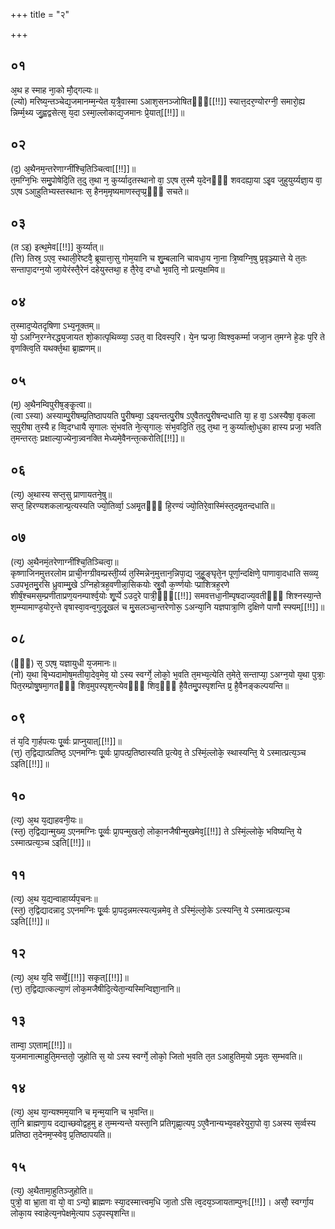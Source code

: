 +++
title = "२"

+++
## ०१
अ᳘थ ह स्माह ना᳘को मौ᳘द्गल्यः॥  
(ल्यो) मरिष्य᳘न्तञ्चेद्य᳘जमानम्म᳘न्येत य᳘त्रै᳘वास्मा ऽआश᳘सनञ्जोषितᳫँ᳭[[!!]] स्यात्त᳘दर᳘ण्योरग्नी᳘ समारो᳘ह्य न्निर्म्म᳘थ्य जु᳘ह्वद्वसेत्स᳘ य᳘दा ऽस्मा᳘ल्लोकाद्य᳘जमानः प्रे᳘यात्[[!!]]॥  
## ०२
(द᳘) अ᳘थैनम᳘न्तरेणाग्नींश्चि᳘तिञ्चित्वा[[!!]]॥  
त᳘मग्नि᳘भिः समु᳘पोषेदि᳘ति त᳘दु त᳘था न᳘ कुर्य्याद᳘तस्थानो वा᳘ ऽएष त᳘स्मै य᳘देनᳫँ᳭ शवदह्या᳘या ऽइ᳘व जुहुयुर्य्यज्ञा᳘य वा᳘ ऽएष ऽआ᳘हुतिभ्यस्तस्थानः स᳘ हैनम᳘मृष्यमाणस्तृप्प्र᳘ᳫँ᳘ सचते॥  
## ०३
(त ऽइ) इत्थ᳘मेव[[!!]] कुर्य्यात्॥  
(त्ति) तिस्र᳘ ऽएव᳘ स्थाली᳘रेष्टवै᳘ ब्रूयात्ता᳘सु गोम᳘यानि च शु᳘म्बलानि चावधा᳘य ना᳘ना त्रि᳘ष्वग्नि᳘षु प्र᳘वृञ्ज्यात्ते ये त᳘तः सन्तापा᳘दग्न᳘यो जा᳘येरंस्तै᳘रेनं दहेयुस्तथा᳘ ह तै᳘रेव᳘ दग्धो भ᳘वति᳘ नो प्रत्य᳘क्षमिव॥  
## ०४
त᳘स्माद᳘प्येतदृषिणा ऽभ्य᳘नूक्तम्॥  
यो᳘ ऽअग्नि᳘रग्नेरद्ध्य᳘जायत शो᳘कात्पृथिव्व्या᳘ ऽउत᳘ वा दिवस्प᳘रि। ये᳘न प्प्रजा᳘ व्विश्व᳘कर्म्मा जजा᳘न त᳘मग्ने हे᳘डः प᳘रि ते वृणक्त्वि᳘ति यथर्क्त᳘था ब्रा᳘ह्मणम्॥  
## ०५
(म᳘) अ᳘थैनम्विपुरीष᳘ङ्कृ᳘त्वा॥  
(त्वा ऽस्या) अस्याम्पु᳘रीषम्प्र᳘तिष्ठापयति पु᳘रीषम्वा᳘ ऽइयन्तत्पु᳘रीष ऽए᳘वैतत्पु᳘रीषन्दधाति या᳘ ह वा᳘ ऽअस्यैषा᳘ वृकला स᳘पुरीषा त᳘स्यै ह व्वि᳘दग्धायै सृगालः सं᳘भवति ने᳘त्सृगालः᳘ संभ᳘वदि᳘ति त᳘दु त᳘था न᳘ कुर्य्यात्क्षो᳘धुका हास्य प्रजा᳘ भवति त᳘मन्तरतः᳘ प्रक्षाल्या᳘ज्येना᳘न्न्वनक्ति मेध्यमे᳘वैनन्त᳘त्करोति[[!!]]॥  
## ०६
(त्य᳘) अ᳘थास्य सप्त᳘सु प्राणायतने᳘षु॥  
सप्त᳘ हिरण्यशकलान्प्र᳘त्यस्यति ज्यो᳘तिर्व्वा᳘ ऽअमृ᳘तᳫँ᳭ हि᳘रण्यं ज्यो᳘तिरे᳘वास्मिंस्त᳘दमृ᳘तन्दधाति॥  
## ०७
(त्य᳘) अ᳘थैनमं᳘तरेणाग्नींश्चि᳘तिञ्चित्वा᳘॥  
कृष्णाजिनमुत्तरलोम प्राची᳘नग्ग्रीवम्प्रस्ती᳘र्य्य त᳘स्मिन्नेन᳘मुत्तान᳘न्निपा᳘द्य जुहू᳘ङ्घृते᳘न पूर्णा᳘न्दक्षिणे᳘ पाणावा᳘दधाति सव्व्य᳘ ऽउपभृ᳘तमु᳘रसि ध्रुवाम्मु᳘खे ऽग्निहोत्रह᳘वणीन्ना᳘सिकयोः स्रु᳘वौ क᳘र्ण्णयोः प्प्राशित्रह᳘रणे शीर्षं᳘श्चमस᳘म्प्रणीताप्रण᳘यनम्पार्श्व᳘योः शू᳘र्प्पे ऽउद᳘रे पात्री᳘ᳫँ᳘[[!!]] समवत्तधा᳘नीम्पृषदाज्य᳘वतीᳫँ᳭ शिश्नस्या᳘न्ते श᳘म्म्यामाण्ड᳘योर᳘न्ते वृषास्वा᳘वन्व᳘गुलू᳘खलं च मु᳘सलञ्चा᳘न्तरेणोरू᳘ ऽअन्या᳘नि यज्ञपात्रा᳘णि द᳘क्षिणे पाणौ स्फ्यम्[[!!]]॥  
## ०८
(ᳫँ᳭) स᳘ ऽएष᳘ यज्ञायुधी य᳘जमानः॥  
(नो) य᳘था बि᳘भ्यदामोष᳘मतीया᳘देव᳘मेव᳘ यो ऽस्य स्वर्ग्गे᳘ लोको᳘ भ᳘वति त᳘मभ्य᳘त्येति त᳘मेते᳘ सन्ताप्या᳘ ऽअग्न᳘यो य᳘था पुत्राः᳘ पित᳘रम्प्रोषु᳘षमा᳘गतᳫँ᳭ शिव᳘मुपस्पृश᳘न्त्येवᳫँ᳭ शिव᳘ᳫँ᳘ है᳘वैतमु᳘पस्पृशन्ति प्र᳘ है᳘वैनङ्कल्पयन्ति॥  
## ०९
तं य᳘दि गा᳘र्हपत्यः पू᳘र्व्वः प्राप्नुयात्[[!!]]॥  
(त्त᳘) त᳘द्विद्यात्प्रतिष्ठ᳘ ऽएनमग्निः पू᳘र्व्वः प्रा᳘पत्प्र᳘तिष्ठास्यति प्र᳘त्येव᳘ ते ऽस्मिं᳘ल्लोके᳘ स्थास्यन्ति᳘ ये ऽस्मात्प्रत्य᳘ञ्च ऽइति[[!!]]॥  
## १०
(त्य᳘) अ᳘थ य᳘द्याहवनी᳘यः॥  
(स्त᳘) त᳘द्विद्यान्मुख्य᳘ ऽएनमग्निः पू᳘र्व्वः प्रा᳘पन्मुखतो᳘ लोका᳘नजैषीन्मुखमेव᳘[[!!]] ते ऽस्मिं᳘ल्लोके᳘ भविष्यन्ति᳘ ये ऽस्मात्प्रत्य᳘ञ्च ऽइति[[!!]]॥  
## ११
(त्य᳘) अ᳘थ य᳘द्यन्वाहार्य्यप᳘चनः॥  
(स्त᳘) त᳘द्विद्यादन्नाद᳘ ऽएनमग्निः पू᳘र्व्वः प्रा᳘पद᳘न्नमत्स्यत्य᳘न्नमेव᳘ ते ऽस्मिं᳘ल्लो᳘के ऽत्स्यन्ति᳘ ये ऽस्मात्प्रत्य᳘ञ्च ऽइति[[!!]]॥  
## १२
(त्य᳘) अ᳘थ य᳘दि सर्व्वे᳘[[!!]] सकृत्[[!!]]॥  
(त्त᳘) त᳘द्विद्यात्कल्या᳘णं लोक᳘मजैषीदि᳘त्येता᳘न्यस्मिन्विज्ञा᳘नानि॥  
## १३
ताम्वा᳘ ऽएताम्[[!!]]॥  
य᳘जमानात्माहुति᳘मन्ततो᳘ जुहोति स᳘ यो ऽस्य स्वर्ग्गे᳘ लोको᳘ जितो भ᳘वति त᳘त ऽआहुतिम᳘यो ऽमृ᳘तः स᳘म्भवति॥  
## १४
(त्य᳘) अ᳘थ या᳘न्यश्मम᳘यानि च मृन्म᳘यानि च भ᳘वन्ति॥  
ता᳘नि ब्राह्मणा᳘य दद्याच्छवोद्वह᳘मु ह त᳘म्मन्यन्ते यस्ता᳘नि प्रतिगृह्णा᳘त्यप᳘ ऽए᳘वैनान्यभ्य᳘वहरेयुरा᳘पो वा᳘ ऽअस्य स᳘र्व्वस्य प्रतिष्ठा त᳘देनम᳘प्स्वेव᳘ प्र᳘तिष्ठापयति॥  
## १५
(त्य᳘) अ᳘थैतामा᳘हुतिञ्जुहोति॥  
पुत्रो᳘ वा भ्रा᳘ता वा यो᳘ वा ऽन्यो᳘ ब्राह्मणः स्या᳘दस्मात्त्वम᳘धि जा᳘तो ऽसि त्व᳘दय᳘ञ्जायताम्पुनः[[!!]]। असौ᳘ स्वर्ग्गा᳘य लोका᳘य स्वाहेत्य᳘नपेक्षमे᳘त्याप ऽउ᳘पस्पृशन्ति॥
